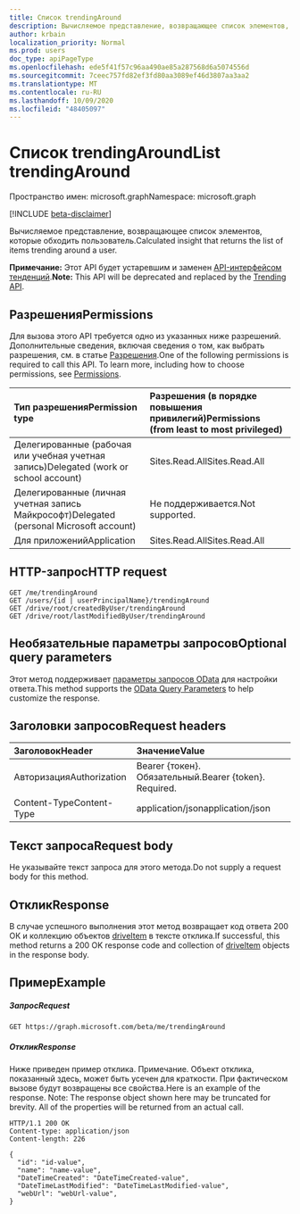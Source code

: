 ```yaml
---
title: Список trendingAround
description: Вычисляемое представление, возвращающее список элементов, которые обходить пользователь.
author: krbain
localization_priority: Normal
ms.prod: users
doc_type: apiPageType
ms.openlocfilehash: ede5f41f57c96aa490ae85a287568d6a5074556d
ms.sourcegitcommit: 7ceec757fd82ef3fd80aa3089ef46d3807aa3aa2
ms.translationtype: MT
ms.contentlocale: ru-RU
ms.lasthandoff: 10/09/2020
ms.locfileid: "48405097"
---
```

# <a name="list-trendingaround"></a><span data-ttu-id="ae70f-103">Список trendingAround</span><span class="sxs-lookup"><span data-stu-id="ae70f-103">List trendingAround</span></span>

<span data-ttu-id="ae70f-104">Пространство имен: microsoft.graph</span><span class="sxs-lookup"><span data-stu-id="ae70f-104">Namespace: microsoft.graph</span></span>

[!INCLUDE [beta-disclaimer](../../includes/beta-disclaimer.md)]

<span data-ttu-id="ae70f-105">Вычисляемое представление, возвращающее список элементов, которые обходить пользователь.</span><span class="sxs-lookup"><span data-stu-id="ae70f-105">Calculated insight that returns the list of items trending around a user.</span></span>

<span data-ttu-id="ae70f-106">**Примечание:** Этот API будет устаревшим и заменен [API-интерфейсом тенденций](../resources/insights-trending.md).</span><span class="sxs-lookup"><span data-stu-id="ae70f-106">**Note:** This API will be deprecated and replaced by the [Trending API](../resources/insights-trending.md).</span></span>

## <a name="permissions"></a><span data-ttu-id="ae70f-107">Разрешения</span><span class="sxs-lookup"><span data-stu-id="ae70f-107">Permissions</span></span>
<span data-ttu-id="ae70f-p101">Для вызова этого API требуется одно из указанных ниже разрешений. Дополнительные сведения, включая сведения о том, как выбрать разрешения, см. в статье [Разрешения](/graph/permissions-reference).</span><span class="sxs-lookup"><span data-stu-id="ae70f-p101">One of the following permissions is required to call this API. To learn more, including how to choose permissions, see [Permissions](/graph/permissions-reference).</span></span>

|<span data-ttu-id="ae70f-110">Тип разрешения</span><span class="sxs-lookup"><span data-stu-id="ae70f-110">Permission type</span></span>      | <span data-ttu-id="ae70f-111">Разрешения (в порядке повышения привилегий)</span><span class="sxs-lookup"><span data-stu-id="ae70f-111">Permissions (from least to most privileged)</span></span>              |
|:--------------------|:---------------------------------------------------------|
|<span data-ttu-id="ae70f-112">Делегированные (рабочая или учебная учетная запись)</span><span class="sxs-lookup"><span data-stu-id="ae70f-112">Delegated (work or school account)</span></span> | <span data-ttu-id="ae70f-113">Sites.Read.All</span><span class="sxs-lookup"><span data-stu-id="ae70f-113">Sites.Read.All</span></span>    |
|<span data-ttu-id="ae70f-114">Делегированные (личная учетная запись Майкрософт)</span><span class="sxs-lookup"><span data-stu-id="ae70f-114">Delegated (personal Microsoft account)</span></span> | <span data-ttu-id="ae70f-115">Не поддерживается.</span><span class="sxs-lookup"><span data-stu-id="ae70f-115">Not supported.</span></span>    |
|<span data-ttu-id="ae70f-116">Для приложений</span><span class="sxs-lookup"><span data-stu-id="ae70f-116">Application</span></span> | <span data-ttu-id="ae70f-117">Sites.Read.All</span><span class="sxs-lookup"><span data-stu-id="ae70f-117">Sites.Read.All</span></span> |

## <a name="http-request"></a><span data-ttu-id="ae70f-118">HTTP-запрос</span><span class="sxs-lookup"><span data-stu-id="ae70f-118">HTTP request</span></span>
```http
GET /me/trendingAround
GET /users/{id | userPrincipalName}/trendingAround
GET /drive/root/createdByUser/trendingAround
GET /drive/root/lastModifiedByUser/trendingAround
```
## <a name="optional-query-parameters"></a><span data-ttu-id="ae70f-119">Необязательные параметры запросов</span><span class="sxs-lookup"><span data-stu-id="ae70f-119">Optional query parameters</span></span>
<span data-ttu-id="ae70f-120">Этот метод поддерживает [параметры запросов OData](/graph/query-parameters) для настройки ответа.</span><span class="sxs-lookup"><span data-stu-id="ae70f-120">This method supports the [OData Query Parameters](/graph/query-parameters) to help customize the response.</span></span>

## <a name="request-headers"></a><span data-ttu-id="ae70f-121">Заголовки запросов</span><span class="sxs-lookup"><span data-stu-id="ae70f-121">Request headers</span></span>
| <span data-ttu-id="ae70f-122">Заголовок</span><span class="sxs-lookup"><span data-stu-id="ae70f-122">Header</span></span>         | <span data-ttu-id="ae70f-123">Значение</span><span class="sxs-lookup"><span data-stu-id="ae70f-123">Value</span></span>                      |
|:---------------|:---------------------------|
| <span data-ttu-id="ae70f-124">Авторизация</span><span class="sxs-lookup"><span data-stu-id="ae70f-124">Authorization</span></span>  | <span data-ttu-id="ae70f-p102">Bearer {токен}. Обязательный.</span><span class="sxs-lookup"><span data-stu-id="ae70f-p102">Bearer {token}. Required.</span></span>  |
| <span data-ttu-id="ae70f-127">Content-Type</span><span class="sxs-lookup"><span data-stu-id="ae70f-127">Content-Type</span></span>   | <span data-ttu-id="ae70f-128">application/json</span><span class="sxs-lookup"><span data-stu-id="ae70f-128">application/json</span></span>           |

## <a name="request-body"></a><span data-ttu-id="ae70f-129">Текст запроса</span><span class="sxs-lookup"><span data-stu-id="ae70f-129">Request body</span></span>
<span data-ttu-id="ae70f-130">Не указывайте текст запроса для этого метода.</span><span class="sxs-lookup"><span data-stu-id="ae70f-130">Do not supply a request body for this method.</span></span>

## <a name="response"></a><span data-ttu-id="ae70f-131">Отклик</span><span class="sxs-lookup"><span data-stu-id="ae70f-131">Response</span></span>

<span data-ttu-id="ae70f-132">В случае успешного выполнения этот метод возвращает код ответа 200 ОК и коллекцию объектов [driveItem](../resources/driveitem.md) в тексте отклика.</span><span class="sxs-lookup"><span data-stu-id="ae70f-132">If successful, this method returns a 200 OK response code and collection of [driveItem](../resources/driveitem.md) objects in the response body.</span></span>

## <a name="example"></a><span data-ttu-id="ae70f-133">Пример</span><span class="sxs-lookup"><span data-stu-id="ae70f-133">Example</span></span>
##### <a name="request"></a><span data-ttu-id="ae70f-134">Запрос</span><span class="sxs-lookup"><span data-stu-id="ae70f-134">Request</span></span>
```http
GET https://graph.microsoft.com/beta/me/trendingAround
```
##### <a name="response"></a><span data-ttu-id="ae70f-135">Отклик</span><span class="sxs-lookup"><span data-stu-id="ae70f-135">Response</span></span>
<span data-ttu-id="ae70f-p103">Ниже приведен пример отклика. Примечание. Объект отклика, показанный здесь, может быть усечен для краткости. При фактическом вызове будут возвращены все свойства.</span><span class="sxs-lookup"><span data-stu-id="ae70f-p103">Here is an example of the response. Note: The response object shown here may be truncated for brevity. All of the properties will be returned from an actual call.</span></span>
```http
HTTP/1.1 200 OK
Content-type: application/json
Content-length: 226

{
  "id": "id-value",
  "name": "name-value",
  "DateTimeCreated": "DateTimeCreated-value",
  "DateTimeLastModified": "DateTimeLastModified-value",
  "webUrl": "webUrl-value",
}
```